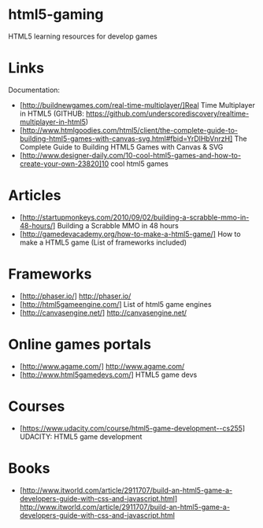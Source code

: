# html5-gaming
HTML5 learning resources for develop games

# Links
Documentation: 
* [http://buildnewgames.com/real-time-multiplayer/]Real Time Multiplayer in HTML5 (GITHUB: https://github.com/underscorediscovery/realtime-multiplayer-in-html5)
* [http://www.htmlgoodies.com/html5/client/the-complete-guide-to-building-html5-games-with-canvas-svg.html#fbid=YrDlHbVnrzH] The Complete Guide to Building HTML5 Games with Canvas & SVG
* [http://www.designer-daily.com/10-cool-html5-games-and-how-to-create-your-own-23820]10 cool html5 games

# Articles
* [http://startupmonkeys.com/2010/09/02/building-a-scrabble-mmo-in-48-hours/] Building a Scrabble MMO in 48 hours
* [http://gamedevacademy.org/how-to-make-a-html5-game/] How to make a HTML5 game (List of frameworks included)
 
# Frameworks
* [http://phaser.io/] http://phaser.io/
* [http://html5gameengine.com/] List of html5 game engines
* [http://canvasengine.net/] http://canvasengine.net/

# Online games portals
* [http://www.agame.com/] http://www.agame.com/
* [http://www.html5gamedevs.com/] HTML5 game devs

# Courses
* [https://www.udacity.com/course/html5-game-development--cs255] UDACITY: HTML5 game development

# Books
* [http://www.itworld.com/article/2911707/build-an-html5-game-a-developers-guide-with-css-and-javascript.html] http://www.itworld.com/article/2911707/build-an-html5-game-a-developers-guide-with-css-and-javascript.html

